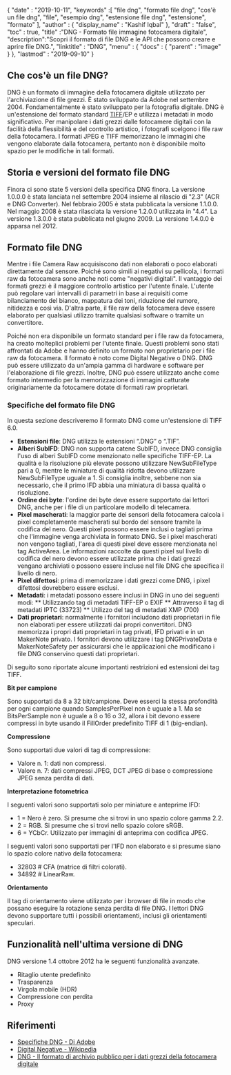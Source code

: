 {
  "date" : "2019-10-11",
  "keywords" :[ "file dng", "formato file dng", "cos'è un file dng", "file", "esempio dng", "estensione file dng", "estensione", "formato" ],
  "author" : {
    "display_name" : "Kashif Iqbal"
},
  "draft" : "false",
  "toc" : true,
  "title" :"DNG - Formato file immagine fotocamera digitale",
  "description":"Scopri il formato di file DNG e le API che possono creare e aprire file DNG.",
  "linktitle" : "DNG",
  "menu" : {
    "docs" : {
      "parent" : "image"
}
},
  "lastmod" : "2019-09-10"
}

## Che cos'è un file DNG?

DNG è un formato di immagine della fotocamera digitale utilizzato per l'archiviazione di file grezzi. È stato sviluppato da Adobe nel settembre 2004. Fondamentalmente è stato sviluppato per la fotografia digitale. DNG è un'estensione del formato standard [TIFF](/it/image/tiff/)/EP e utilizza i metadati in modo significativo. Per manipolare i dati grezzi dalle fotocamere digitali con la facilità della flessibilità e del controllo artistico, i fotografi scelgono i file raw della fotocamera. I formati JPEG e TIFF memorizzano le immagini che vengono elaborate dalla fotocamera, pertanto non è disponibile molto spazio per le modifiche in tali formati.

## Storia e versioni del formato file DNG

Finora ci sono state 5 versioni della specifica DNG finora. La versione 1.0.0.0 è stata lanciata nel settembre 2004 insieme al rilascio di "2.3" (ACR e DNG Converter). Nel febbraio 2005 è stata pubblicata la versione 1.1.0.0. Nel maggio 2008 è stata rilasciata la versione 1.2.0.0 utilizzata in "4.4". La versione 1.3.0.0 è stata pubblicata nel giugno 2009. La versione 1.4.0.0 è apparsa nel 2012.

## Formato file DNG

Mentre i file Camera Raw acquisiscono dati non elaborati o poco elaborati direttamente dal sensore. Poiché sono simili ai negativi su pellicola, i formati raw da fotocamera sono anche noti come "negativi digitali". Il vantaggio dei formati grezzi è il maggiore controllo artistico per l'utente finale. L'utente può regolare vari intervalli di parametri in base ai requisiti come bilanciamento del bianco, mappatura dei toni, riduzione del rumore, nitidezza e così via. D'altra parte, il file raw della fotocamera deve essere elaborato per qualsiasi utilizzo tramite qualsiasi software o tramite un convertitore.

Poiché non era disponibile un formato standard per i file raw da fotocamera, ha creato molteplici problemi per l'utente finale. Questi problemi sono stati affrontati da Adobe e hanno definito un formato non proprietario per i file raw da fotocamera. Il formato è noto come Digital Negative o DNG. DNG può essere utilizzato da un'ampia gamma di hardware e software per l'elaborazione di file grezzi. Inoltre, DNG può essere utilizzato anche come formato intermedio per la memorizzazione di immagini catturate originariamente da fotocamere dotate di formati raw proprietari.

### Specifiche del formato file DNG

In questa sezione descriveremo il formato DNG come un'estensione di TIFF 6.0.

* **Estensioni file**: DNG utilizza le estensioni “.DNG” o “.TIF”.
* **Alberi SubIFD**: DNG non supporta catene SubIFD, invece DNG consiglia l'uso di alberi SubIFD come menzionato nelle specifiche TIFF-EP. La qualità e la risoluzione più elevate possono utilizzare NewSubFileType pari a 0, mentre le miniature di qualità ridotta devono utilizzare NewSubFileType uguale a 1. Si consiglia inoltre, sebbene non sia necessario, che il primo IFD abbia una miniatura di bassa qualità o risoluzione.
* **Ordine dei byte**: l'ordine dei byte deve essere supportato dai lettori DNG, anche per i file di un particolare modello di telecamera.
* **Pixel mascherati**: la maggior parte dei sensori della fotocamera calcola i pixel completamente mascherati sul bordo del sensore tramite la codifica del nero. Questi pixel possono essere inclusi o tagliati prima che l'immagine venga archiviata in formato DNG. Se i pixel mascherati non vengono tagliati, l'area di questi pixel deve essere menzionata nel tag ActiveArea. Le informazioni raccolte da questi pixel sul livello di codifica del nero devono essere utilizzate prima che i dati grezzi vengano archiviati o possono essere incluse nel file DNG che specifica il livello di nero.
* **Pixel difettosi**: prima di memorizzare i dati grezzi come DNG, i pixel difettosi dovrebbero essere esclusi.
* **Metadati**: i metadati possono essere inclusi in DNG in uno dei seguenti modi:
** Utilizzando tag di metadati TIFF-EP o EXIF
** Attraverso il tag di metadati IPTC (33723)
** Utilizzo del tag di metadati XMP (700)
* **Dati proprietari**: normalmente i fornitori includono dati proprietari in file non elaborati per essere utilizzati dai propri convertitori. DNG memorizza i propri dati proprietari in tag privati, IFD privati e in un MakerNote privato. I fornitori devono utilizzare i tag DNGPrivateData e MakerNoteSafety per assicurarsi che le applicazioni che modificano i file DNG conservino questi dati proprietari.

Di seguito sono riportate alcune importanti restrizioni ed estensioni dei tag TIFF.

**Bit per campione**

Sono supportati da 8 a 32 bit/campione. Deve esserci la stessa profondità per ogni campione quando SamplesPerPixel non è uguale a 1. Ma se BitsPerSample non è uguale a 8 o 16 o 32, allora i bit devono essere compressi in byte usando il FillOrder predefinito TIFF di 1 (big-endian).

**Compressione**

Sono supportati due valori di tag di compressione:

* Valore n. 1: dati non compressi.
* Valore n. 7: dati compressi JPEG, DCT JPEG di base o compressione JPEG senza perdita di dati.

**Interpretazione fotometrica**

I seguenti valori sono supportati solo per miniature e anteprime IFD:

* 1 = Nero è zero. Si presume che si trovi in uno spazio colore gamma 2.2.
* 2 = RGB. Si presume che si trovi nello spazio colore sRGB.
* 6 = YCbCr. Utilizzato per immagini di anteprima con codifica JPEG.

I seguenti valori sono supportati per l'IFD non elaborato e si presume siano lo spazio colore nativo della fotocamera:

* 32803 # CFA (matrice di filtri colorati).
* 34892 # LinearRaw.

**Orientamento**

Il tag di orientamento viene utilizzato per i browser di file in modo che possano eseguire la rotazione senza perdita di file DNG. I lettori DNG devono supportare tutti i possibili orientamenti, inclusi gli orientamenti speculari.

## Funzionalità nell'ultima versione di DNG

DNG versione 1.4 ottobre 2012 ha le seguenti funzionalità avanzate.

* Ritaglio utente predefinito
* Trasparenza
* Virgola mobile (HDR)
* Compressione con perdita
* Proxy

## Riferimenti ##

* [Specifiche DNG - Di Adobe](https://web.archive.org/web/20170829200857/http://wwwimages.adobe.com/content/dam/Adobe/en/products/photoshop/pdfs/dng_spec_1.4.0.0.pdf)
* [Digital Negative - Wikipedia](https://en.wikipedia.org/wiki/Digital_Negative)
* [DNG - Il formato di archivio pubblico per i dati grezzi della fotocamera digitale](https://helpx.adobe.com/photoshop/digital-negative.html)

